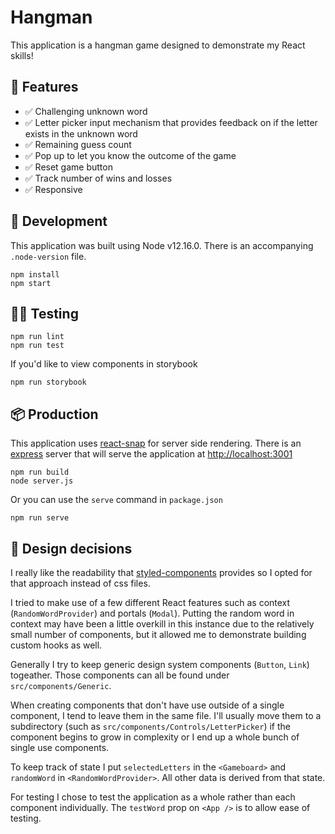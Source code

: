 # Hangman

This application is a hangman game designed to demonstrate my React skills!

## 💎 Features

- ✅ Challenging unknown word
- ✅ Letter picker input mechanism that provides feedback on if the letter exists in the unknown word
- ✅ Remaining guess count
- ✅ Pop up to let you know the outcome of the game
- ✅ Reset game button
- ✅ Track number of wins and losses
- ✅ Responsive

## 🔨 Development

This application was built using Node v12.16.0. There is an accompanying `.node-version` file.

    npm install
    npm start

## 👩‍🔬 Testing

    npm run lint
    npm run test

If you'd like to view components in storybook

    npm run storybook

## 📦 Production

This application uses [react-snap](https://www.npmjs.com/package/react-snap) for server side rendering. There is an [express](https://expressjs.com/) server that will serve the application at [http://localhost:3001](http://localhost:3001)

    npm run build
    node server.js

Or you can use the `serve` command in `package.json`

    npm run serve

## 🤔 Design decisions

I really like the readability that [styled-components](https://styled-components.com/) provides so I opted for that approach instead of css files.

I tried to make use of a few different React features such as context (`RandomWordProvider`) and portals (`Modal`). Putting the random word in context may have been a little overkill in this instance due to the relatively small number of components, but it allowed me to demonstrate building custom hooks as well.

Generally I try to keep generic design system components (`Button`, `Link`) togeather. Those components can all be found under `src/components/Generic`.

When creating components that don't have use outside of a single component, I tend to leave them in the same file. I'll usually move them to a subdirectory (such as `src/components/Controls/LetterPicker`) if the component begins to grow in complexity or I end up a whole bunch of single use components.

To keep track of state I put `selectedLetters` in the `<Gameboard>` and `randomWord` in `<RandomWordProvider>`. All other data is derived from that state.

For testing I chose to test the application as a whole rather than each component individually. The `testWord` prop on `<App />` is to allow ease of testing.
